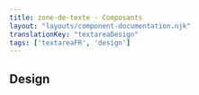 ```yaml
---
title: zone-de-texte - Composants
layout: "layouts/component-documentation.njk"
translationKey: "textareaDesign"
tags: ['textareaFR', 'design']
---
```


## Design